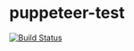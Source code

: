 # puppeteer-test
[![Build Status](https://travis-ci.org/hrfmmymt/puppeteer-test.svg?branch=master)](https://travis-ci.org/hrfmmymt/puppeteer-test)
